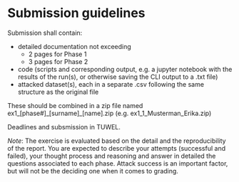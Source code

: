 # Submission guidelines

Submission shall contain:
- detailed documentation not exceeding 
  - 2 pages for Phase 1
  - 3 pages for Phase 2 
- code (scripts and corresponding output, e.g. a jupyter notebook with the results of the run(s), or otherwise saving the CLI output to a .txt file)
- attacked dataset(s), each in a separate .csv following the same structure as the original file

These should be combined in a zip file named ex1_[phase#]\_[surname]\_[name].zip (e.g. ex1_1_Musterman_Erika.zip)

Deadlines and subsmission in TUWEL.

_Note_: The exercise is evaluated based on the detail and the reproducibility of the report. 
You are expected to describe your attempts (successful and failed), your thought process and reasoning and answer in detailed the questions associated to each phase.
Attack success is an important factor, but will not be the deciding one when it comes to grading. 
